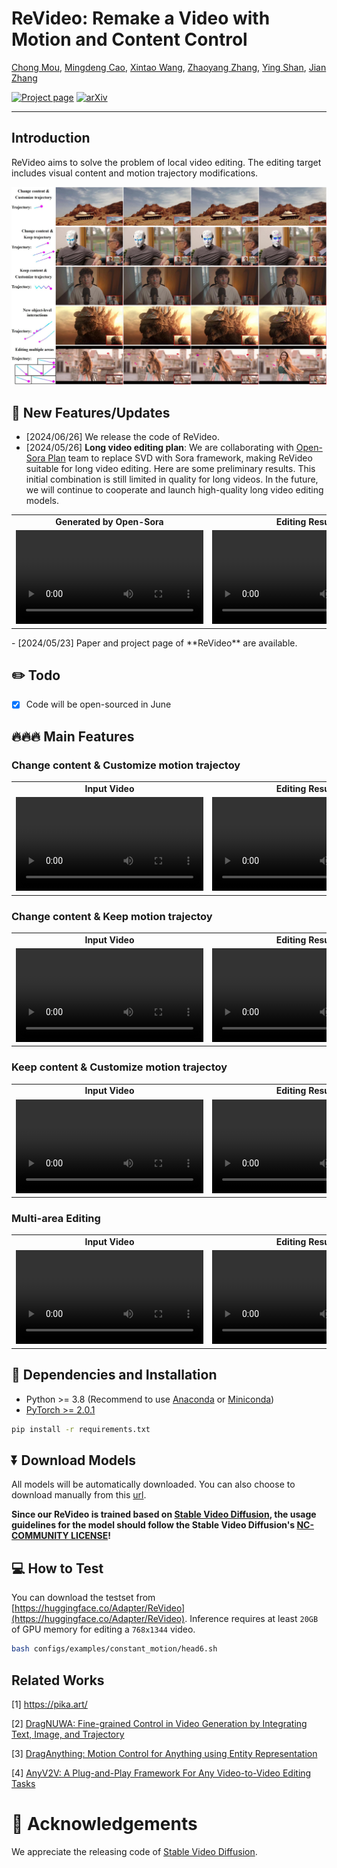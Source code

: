 # ReVideo: Remake a Video with Motion and Content Control
[Chong Mou](https://scholar.google.com/citations?user=SYQoDk0AAAAJ&hl=zh-CN),
[Mingdeng Cao](https://scholar.google.com/citations?user=EcS0L5sAAAAJ&hl=en),
[Xintao Wang](https://xinntao.github.io/),
[Zhaoyang Zhang](https://zzyfd.github.io/),
[Ying Shan](https://scholar.google.com/citations?user=4oXBp9UAAAAJ),
[Jian Zhang](https://jianzhang.tech/)

[![Project page](https://img.shields.io/badge/Project-Page-brightgreen)](https://mc-e.github.io/project/ReVideo/)
[![arXiv](https://img.shields.io/badge/ArXiv-2405.13865-brightgreen)](https://arxiv.org/abs/2405.13865)

---
## Introduction
ReVideo aims to solve the problem of local video editing. The editing target includes visual content and motion trajectory modifications.
<p align="center">
  <img src="asserts/teaser.jpg">
</p>

## 📰 **New Features/Updates**
- [2024/06/26] We release the code of ReVideo.
- [2024/05/26] **Long video editing plan**: We are collaborating with [Open-Sora Plan](https://github.com/PKU-YuanGroup/Open-Sora-Plan) team to replace SVD with Sora framework, making ReVideo suitable for long video editing. Here are some preliminary results. This initial combination is still limited in quality for long videos. In the future, we will continue to cooperate and launch high-quality long video editing models.
<table class="center">
<tr>
  <td style="text-align:center;"><b>Generated by Open-Sora</b></td>
  <td style="text-align:center;"><b>Editing Result</b></td>
</tr>
<tr>
  <td><video src="https://github.com/MC-E/ReVideo/assets/54032224/81241556-0f1b-438e-ba90-094d7cc0eded" autoplay></td>
  <td><video src="https://github.com/MC-E/ReVideo/assets/54032224/474b3620-f156-4d30-a473-cbbcc615f56c" autoplay></td>
</tr>
</table>
- [2024/05/23] Paper and project page of **ReVideo** are available.

## ✏️ Todo
- [x] Code will be open-sourced in June

## 🔥🔥🔥 Main Features
### Change content & Customize motion trajectoy
<table class="center">
<tr>
  <td style="text-align:center;"><b>Input Video</b></td>
  <td style="text-align:center;"><b>Editing Result</b></td>
</tr>
<tr>
  <td><video src="https://github.com/MC-E/DragonDiffusion/assets/54032224/222f35da-7396-4989-a3c3-9ab4a2e5fa98" autoplay></td>
  <td><video src="https://github.com/MC-E/DragonDiffusion/assets/54032224/c128f1d7-30e4-49e7-b6b7-9d5f428ff882" autoplay></td>
</tr>
</table>

### Change content & Keep motion trajectoy
<table class="center">
<tr>
  <td style="text-align:center;"><b>Input Video</b></td>
  <td style="text-align:center;"><b>Editing Result</b></td>
</tr>
<tr>
  <td><video src="https://github.com/MC-E/DragonDiffusion/assets/54032224/d25dce6a-88cf-45ad-9177-76df9fffe819" autoplay></td>
  <td><video src="https://github.com/MC-E/DragonDiffusion/assets/54032224/06c8f19d-4569-417f-a4a3-1782a09404db" autoplay></td>
</tr>
</table>

### Keep content & Customize motion trajectoy
<table class="center">
<tr>
  <td style="text-align:center;"><b>Input Video</b></td>
  <td style="text-align:center;"><b>Editing Result</b></td>
</tr>
<tr>
  <td><video src="https://github.com/MC-E/DragonDiffusion/assets/54032224/490b4e9b-c1af-4f87-83de-c6b27f4a925b" autoplay></td>
  <td><video src="https://github.com/MC-E/DragonDiffusion/assets/54032224/93f77c7b-23a8-4b1e-8e6d-1abf57fd1130" autoplay></td>
</tr>
</table>

### Multi-area Editing
<table class="center">
<tr>
  <td style="text-align:center;"><b>Input Video</b></td>
  <td style="text-align:center;"><b>Editing Result</b></td>
</tr>
<tr>
  <td><video src="https://github.com/MC-E/DragonDiffusion/assets/54032224/339263b6-ea97-4c43-8617-b40459b1973c" autoplay></td>
  <td><video src="https://github.com/MC-E/DragonDiffusion/assets/54032224/7a005b3a-ff3e-492c-9643-0fd921b0b53e" autoplay></td>
</tr>
</table>

## 🔧 Dependencies and Installation

- Python >= 3.8 (Recommend to use [Anaconda](https://www.anaconda.com/download/#linux) or [Miniconda](https://docs.conda.io/en/latest/miniconda.html))
- [PyTorch >= 2.0.1](https://pytorch.org/)
```bash
pip install -r requirements.txt
```

## ⏬ Download Models 
All models will be automatically downloaded. You can also choose to download manually from this [url](https://huggingface.co/Adapter/ReVideo).

**Since our ReVideo is trained based on [Stable Video Diffusion](https://huggingface.co/stabilityai/stable-video-diffusion-img2vid), the usage guidelines for the model should follow the Stable Video Diffusion's [NC-COMMUNITY LICENSE](https://huggingface.co/stabilityai/stable-video-diffusion-img2vid/blob/main/LICENSE)!**

## 💻 How to Test
You can download the testset from  [https://huggingface.co/Adapter/ReVideo](https://huggingface.co/Adapter/ReVideo).
Inference requires at least `20GB` of GPU memory for editing a `768x1344` video.  

```bash
bash configs/examples/constant_motion/head6.sh
```

## Related Works
<p>
[1] <a href="https://pika.art/">https://pika.art/</a>
</p>
<p>
[2] <a href="https://arxiv.org/abs/2308.08089">DragNUWA: Fine-grained Control in Video Generation by Integrating Text, Image, and Trajectory</a>
</p>
<p>
[3] <a href="https://arxiv.org/abs/2403.07420">
    DragAnything: Motion Control for Anything using Entity Representation</a>
</p>
<p>
[4] <a href="https://arxiv.org/abs/2403.14468/">AnyV2V: A Plug-and-Play Framework For Any Video-to-Video Editing Tasks</a>
</p>

# 🤗 Acknowledgements
We appreciate the releasing code of [Stable Video Diffusion](https://github.com/Stability-AI/generative-models).
